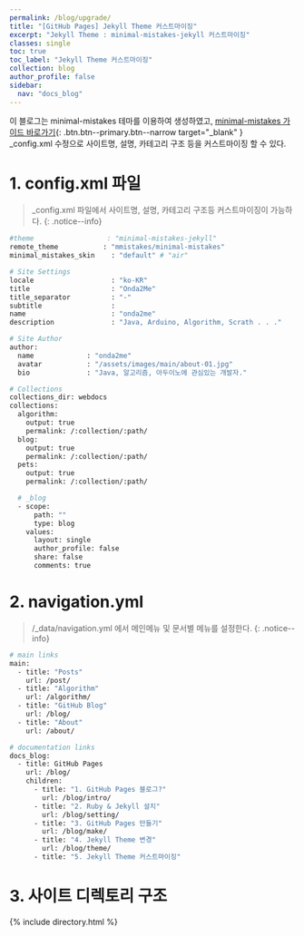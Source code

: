 ```yaml
---
permalink: /blog/upgrade/
title: "[GitHub Pages] Jekyll Theme 커스트마이징"
excerpt: "Jekyll Theme : minimal-mistakes-jekyll 커스트마이징"
classes: single 
toc: true
toc_label: "Jekyll Theme 커스트마이징"
collection: blog
author_profile: false
sidebar:
  nav: "docs_blog"
---
```


이 블로그는 minimal-mistakes 테마를 이용하여 생성하였고, 
[minimal-mistakes 가이드 바로가기](https://mmistakes.github.io/minimal-mistakes/docs/quick-start-guide/){: .btn.btn--primary.btn--narrow target="_blank" }    
_config.xml 수정으로 사이트명, 설명, 카테고리 구조 등을 커스트마이징 할 수 있다.  
    
# 1. config.xml 파일    

> _config.xml 파일에서 사이트명, 설명, 카테고리 구조등 커스트마이징이 가능하다.
{: .notice--info}

```bash
#theme                  : "minimal-mistakes-jekyll"
remote_theme           : "mmistakes/minimal-mistakes"
minimal_mistakes_skin    : "default" # "air"

# Site Settings
locale                   : "ko-KR"
title                    : "Onda2Me"
title_separator          : "-"
subtitle                 : 
name                     : "onda2me"
description              : "Java, Arduino, Algorithm, Scrath . . ."

# Site Author
author:
  name             : "onda2me"
  avatar           : "/assets/images/main/about-01.jpg" 
  bio              : "Java, 알고리즘, 아두이노에 관심있는 개발자."

# Collections
collections_dir: webdocs
collections:
  algorithm:
    output: true
    permalink: /:collection/:path/
  blog:
    output: true
    permalink: /:collection/:path/
  pets:
    output: true
    permalink: /:collection/:path/

  # _blog
  - scope:
      path: ""
      type: blog
    values:
      layout: single
      author_profile: false
      share: false
      comments: true      
```

# 2. navigation.yml

> /_data/navigation.yml 에서 메인메뉴 및 문서별 메뉴를 설정한다.
{: .notice--info}

```bash
# main links
main:
  - title: "Posts"
    url: /post/      
  - title: "Algorithm"
    url: /algorithm/
  - title: "GitHub Blog" 
    url: /blog/ 
  - title: "About"
    url: /about/

# documentation links
docs_blog:
  - title: GitHub Pages
    url: /blog/    
    children:
      - title: "1. GitHub Pages 블로그?"
        url: /blog/intro/
      - title: "2. Ruby & Jekyll 설치"
        url: /blog/setting/
      - title: "3. GitHub Pages 만들기"
        url: /blog/make/
      - title: "4. Jekyll Theme 변경"
        url: /blog/theme/
      - title: "5. Jekyll Theme 커스트마이징"
```

# 3. 사이트 디렉토리 구조

{% include directory.html %}
